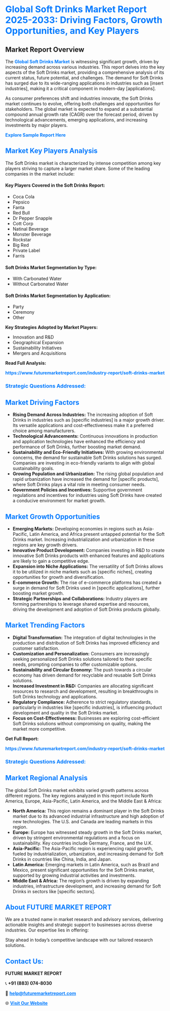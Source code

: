 <h1 style="color: #007BFF;">Global Soft Drinks Market Report 2025-2033: Driving Factors, Growth Opportunities, and Key Players</h1>

<section id="overview">
<h2>Market Report Overview</h2>
<p>The <a href="https://www.futuremarketreport.com/industry-report/soft-drinks-market" style="color: #007BFF; text-decoration: none;"><strong>Global Soft Drinks Market</strong></a> is witnessing significant growth, driven by increasing demand across various industries. This report delves into the key aspects of the Soft Drinks market, providing a comprehensive analysis of its current status, future potential, and challenges. The demand for Soft Drinks has surged due to its wide-ranging applications in industries such as [insert industries], making it a critical component in modern-day [applications].</p>
<p>As consumer preferences shift and industries innovate, the Soft Drinks market continues to evolve, offering both challenges and opportunities for stakeholders. The global market is expected to expand at a substantial compound annual growth rate (CAGR) over the forecast period, driven by technological advancements, emerging applications, and increasing investments by major players.</p>
</section>

<section id="overview">
<p><a href="https://www.futuremarketreport.com/request-sample/reportId=85201" style="color: #007BFF; text-decoration: none;"><strong>Explore Sample Report Here</strong></a></p>
</section>

<section id="key-players">
<h2 style="color: #007BFF;">Market Key Players Analysis</h2>
<p>The Soft Drinks market is characterized by intense competition among key players striving to capture a larger market share. Some of the leading companies in the market include:</p>
<h4>Key Players Covered in the Soft Drinks Report:</h4>
<ul><li>Coca Cola</li><li>Pepsico</li><li>Fanta</li><li>Red Bull</li><li>Dr Pepper Snapple</li><li>Cott Corp</li><li>Natinal Beverage</li><li>Monster Beverage</li><li>Rockstar</li><li>Big Red</li><li>Private Label</li><li>Farris</li></ul>
<h4>Soft Drinks Market Segmentation by Type:</h4>
<ul><li>With Carbonated Water</li><li>Without Carbonated Water</li></ul>

<h4>Soft Drinks Market Segmentation by Application:</h4>
<ul><li>Party</li><li>Ceremony</li><li>Other</li></ul>
<p><strong>Key Strategies Adopted by Market Players:</strong></p>
<ul>
<li>Innovation and R&D</li>
<li>Geographical Expansion</li>
<li>Sustainability Initiatives</li>
<li>Mergers and Acquisitions</li>
</ul>
</section>

<section>
<p><strong>Read Full Analysis: </strong></p><a href="https://www.futuremarketreport.com/industry-report/soft-drinks-market" style="color: #007BFF; text-decoration: none;"><strong>https://www.futuremarketreport.com/industry-report/soft-drinks-market</strong></a>
<h3 style="color: #007BFF;">Strategic Questions Addressed:</h3>
</section>

<section id="driving-factors">
<h2 style="color: #007BFF;">Market Driving Factors</h2>
<ul>
<li><strong>Rising Demand Across Industries:</strong> The increasing adoption of Soft Drinks in industries such as [specific industries] is a major growth driver. Its versatile applications and cost-effectiveness make it a preferred choice among manufacturers.</li>
<li><strong>Technological Advancements:</strong> Continuous innovations in production and application technologies have enhanced the efficiency and performance of Soft Drinks, further boosting market demand.</li>
<li><strong>Sustainability and Eco-Friendly Initiatives:</strong> With growing environmental concerns, the demand for sustainable Soft Drinks solutions has surged. Companies are investing in eco-friendly variants to align with global sustainability goals.</li>
<li><strong>Growing Population and Urbanization:</strong> The rising global population and rapid urbanization have increased the demand for [specific products], where Soft Drinks plays a vital role in meeting consumer needs.</li>
<li><strong>Government Policies and Incentives:</strong> Supportive government regulations and incentives for industries using Soft Drinks have created a conducive environment for market growth.</li>
</ul>
</section>

<section id="growth-opportunities">
<h2 style="color: #007BFF;">Market Growth Opportunities</h2>
<ul>
<li><strong>Emerging Markets:</strong> Developing economies in regions such as Asia-Pacific, Latin America, and Africa present untapped potential for the Soft Drinks market. Increasing industrialization and urbanization in these regions are key growth drivers.</li>
<li><strong>Innovative Product Development:</strong> Companies investing in R&D to create innovative Soft Drinks products with enhanced features and applications are likely to gain a competitive edge.</li>
<li><strong>Expansion into Niche Applications:</strong> The versatility of Soft Drinks allows it to be utilized in niche markets such as [specific niches], creating opportunities for growth and diversification.</li>
<li><strong>E-commerce Growth:</strong> The rise of e-commerce platforms has created a surge in demand for Soft Drinks used in [specific applications], further boosting market growth.</li>
<li><strong>Strategic Partnerships and Collaborations:</strong> Industry players are forming partnerships to leverage shared expertise and resources, driving the development and adoption of Soft Drinks products globally.</li>
</ul>
</section>

<section id="trending-factors">
<h2 style="color: #007BFF;">Market Trending Factors</h2>
<ul>
<li><strong>Digital Transformation:</strong> The integration of digital technologies in the production and distribution of Soft Drinks has improved efficiency and customer satisfaction.</li>
<li><strong>Customization and Personalization:</strong> Consumers are increasingly seeking personalized Soft Drinks solutions tailored to their specific needs, prompting companies to offer customizable options.</li>
<li><strong>Sustainability and Circular Economy:</strong> The push towards a circular economy has driven demand for recyclable and reusable Soft Drinks solutions.</li>
<li><strong>Increased Investment in R&D:</strong> Companies are allocating significant resources to research and development, resulting in breakthroughs in Soft Drinks technology and applications.</li>
<li><strong>Regulatory Compliance:</strong> Adherence to strict regulatory standards, particularly in industries like [specific industries], is influencing product development and quality in the Soft Drinks market.</li>
<li><strong>Focus on Cost-Effectiveness:</strong> Businesses are exploring cost-efficient Soft Drinks solutions without compromising on quality, making the market more competitive.</li>
</ul>
</section>

<section>
<p><strong>Get Full Report: </strong></p><a href="https://www.futuremarketreport.com/industry-report/soft-drinks-market" style="color: #007BFF; text-decoration: none;"><strong>https://www.futuremarketreport.com/industry-report/soft-drinks-market</strong></a>
<h3 style="color: #007BFF;">Strategic Questions Addressed:</h3>
</section>


<section id="regional-analysis">
<h2 style="color: #007BFF;">Market Regional Analysis</h2>
<p>The global Soft Drinks market exhibits varied growth patterns across different regions. The key regions analyzed in this report include North America, Europe, Asia-Pacific, Latin America, and the Middle East & Africa:</p>
<ul>
<li><strong>North America:</strong> This region remains a dominant player in the Soft Drinks market due to its advanced industrial infrastructure and high adoption of new technologies. The U.S. and Canada are leading markets in this region.</li>
<li><strong>Europe:</strong> Europe has witnessed steady growth in the Soft Drinks market, driven by stringent environmental regulations and a focus on sustainability. Key countries include Germany, France, and the U.K.</li>
<li><strong>Asia-Pacific:</strong> The Asia-Pacific region is experiencing rapid growth, fueled by industrialization, urbanization, and increasing demand for Soft Drinks in countries like China, India, and Japan.</li>
<li><strong>Latin America:</strong> Emerging markets in Latin America, such as Brazil and Mexico, present significant opportunities for the Soft Drinks market, supported by growing industrial activities and investments.</li>
<li><strong>Middle East & Africa:</strong> The region’s growth is driven by expanding industries, infrastructure development, and increasing demand for Soft Drinks in sectors like [specific sectors].</li>
</ul>
</section>

<footer>
<h2 style="color: #007BFF;">About FUTURE MARKET REPORT</h2>
<p>We are a trusted name in market research and advisory services, delivering actionable insights and strategic support to businesses across diverse industries. Our expertise lies in offering:</p>

<p>Stay ahead in today’s competitive landscape with our tailored research solutions.</p>

<h2 style="color: #007BFF;">Contact Us:</h2>
<p><strong>FUTURE MARKET REPORT</strong></p>
<p>📞 <strong>+91 (883) 074-8030</strong></p>
<p>📧 <strong><a href="mailto:help@futuremarketreport.com" style="color: #007BFF;">help@futuremarketreport.com</a></strong></p>
<p>🌐 <strong><a href="https://www.futuremarketreport.com/" style="color: #007BFF;">Visit Our Website</a></strong></p>
</footer>